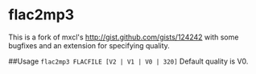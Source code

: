# flac2mp3

This is a fork of mxcl's http://gist.github.com/gists/124242 with some bugfixes
and an extension for specifying quality.

##Usage
`flac2mp3 FLACFILE [V2 | V1 | V0 | 320]`
Default quality is V0.
